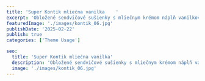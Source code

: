 ```yaml
---
title: 'Super Kontik mliečna vanilka    '
excerpt: 'Obložené sendvičové sušienky s mliečnym krémom náplň vanilková príchuť.'
featuredImage: './images/kontik_06.jpg'
publishDate: '2025-02-22'
publish: true
categories: ['Theme Usage']

seo:
  title: 'Super Kontik mliečna vanilka'
  description: 'Obložené sendvičové sušienky s mliečnym krémom náplň vanilková príchuť.'
  image: './images/kontik_06.jpg'
---
```

